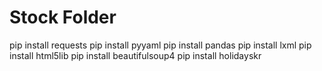 # Stock Folder
pip install requests
pip install pyyaml
pip install pandas
pip install lxml
pip install html5lib
pip install beautifulsoup4
pip install holidayskr
